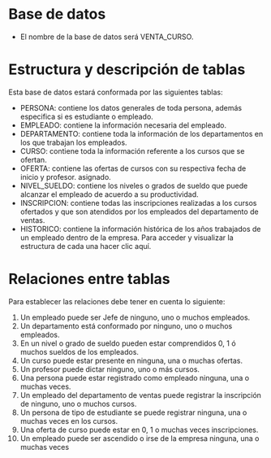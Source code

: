 # Base de datos
- El nombre de la base de datos será VENTA_CURSO.
# Estructura y descripción de tablas
Esta base de datos estará conformada por las siguientes tablas:
- PERSONA: contiene los datos generales de toda persona, además especifica si es estudiante o empleado.
- EMPLEADO: contiene la información necesaria del empleado.
- DEPARTAMENTO: contiene toda la información de los departamentos en los que trabajan los empleados.
- CURSO: contiene toda la información referente a los cursos que se ofertan.
- OFERTA: contiene las ofertas de cursos con su respectiva fecha de inicio y profesor. asignado. 
- NIVEL_SUELDO: contiene los niveles o grados de sueldo que puede alcanzar el empleado de acuerdo a su productividad.
- INSCRIPCION: contiene todas las inscripciones realizadas a los cursos ofertados y que son atendidos por los empleados del departamento de ventas.
- HISTORICO: contiene la información histórica de los años trabajados de un empleado dentro de la empresa.
Para acceder y visualizar la estructura de cada una hacer clic aquí.
# Relaciones entre tablas
Para establecer las relaciones debe tener en cuenta lo siguiente:
1. Un empleado puede ser Jefe de ninguno, uno o muchos empleados.
2. Un departamento está conformado por ninguno, uno o muchos empleados.
3. En un nivel o grado de sueldo pueden estar comprendidos 0, 1 ó muchos sueldos de los empleados.
4. Un curso puede estar presente en ninguna, una o muchas ofertas.
5. Un profesor puede dictar ninguno, uno o más cursos.
6. Una persona puede estar registrado como empleado ninguna, una o muchas veces.
7. Un empleado del departamento de ventas puede registrar la inscripción de ninguno, uno o muchos cursos.
8. Un persona de tipo de estudiante se puede registrar ninguna, una o muchas veces en los cursos.
9. Una oferta de curso puede estar en 0, 1 o muchas veces inscripciones.
10. Un empleado puede ser ascendido o irse de la empresa ninguna, una o muchas veces
